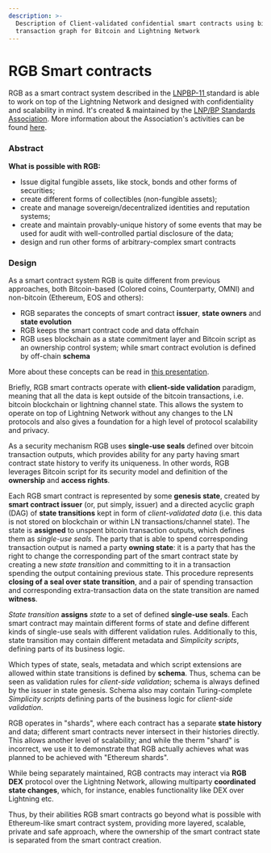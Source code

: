 ```yaml
---
description: >-
  Description of Client-validated confidential smart contracts using bitcoin
  transaction graph for Bitcoin and Lightning Network
---
```


# RGB Smart contracts

RGB as a smart contract system described in the [LNPBP-11 ](https://github.com/LNP-BP/LNPBPs/blob/master/lnpbp-0011.md)standard is able to work on top of the Lightning Network and designed with confidentiality and scalability in mind. It's created & maintained by the [LNP/BP Standards Association](https://www.lnp-bp.org/). More information about the Association's activities can be found [here](https://github.com/LNP-BP).

### Abstract

**What is possible with RGB:**

* Issue digital fungible assets, like stock, bonds and other forms of securities;
* create different forms of collectibles \(non-fungible assets\);
* create and manage sovereign/decentralized identities and reputation systems;
* create and maintain provably-unique history of some events that may be used for audit with well-controlled partial disclosure of the data;
* design and run other forms of arbitrary-complex smart contracts

### Design

As a smart contract system RGB is quite different from previous approaches, both Bitcoin-based \(Colored coins, Counterparty, OMNI\) and non-bitcoin \(Ethereum, EOS and others\):

* RGB separates the concepts of smart contract **issuer**, **state owners** and **state evolution**
* RGB keeps the smart contract code and data offchain
* RGB uses blockchain as a state commitment layer and Bitcoin script as an ownership control system; while smart contract evolution is defined by off-chain **schema**

More about these concepts can be read in [this presentation](https://github.com/LNP-BP/FAQ/blob/master/Presentation%20slides/RGB%20%26%20Spectrum%20explanation%20for%20business.pdf).

Briefly, RGB smart contracts operate with **client-side validation** paradigm, meaning that all the data is kept outside of the bitcoin transactions, i.e. bitcoin blockchain or lightning channel state. This allows the system to operate on top of Lightning Network without any changes to the LN protocols and also gives a foundation for a high level of protocol scalability and privacy.

As a security mechanism RGB uses **single-use seals** defined over bitcoin transaction outputs, which provides ability for any party having smart contract state history to verify its uniqueness. In other words, RGB leverages Bitcoin script for its security model and definition of the **ownership** and **access rights**.

Each RGB smart contract is represented by some **genesis state**, created by **smart contract issuer** \(or, put simply, issuer\) and a directed acyclic graph \(DAG\) of **state transitions** kept in form of _client-validated data_ \(i.e. this data is not stored on blockchain or within LN transactions/channel state\). The state is **assigned** to unspent bitcoin transaction outputs, which defines them as _single-use seals_. The party that is able to spend corresponding transaction output is named a party **owning state**: it is a party that has the right to change the corresponding part of the smart contract state by creating a new _state transition_ and committing to it in a transaction spending the output containing previous state. This procedure represents **closing of a seal over state transition**, and a pair of spending transaction and corresponding extra-transaction data on the state transition are named **witness**.

_State transition_ **assigns** _state_ to a set of defined **single-use seals**. Each smart contract may maintain different forms of state and define different kinds of single-use seals with different validation rules. Additionally to this, state transition may contain different metadata and _Simplicity scripts_, defining parts of its business logic.

Which types of state, seals, metadata and which script extensions are allowed within state transitions is defined by **schema**. Thus, schema can be seen as validation rules for _client-side validation_; schema is always defined by the issuer in state genesis. Schema also may contain Turing-complete _Simplicity scripts_ defining parts of the business logic for _client-side validation_.

RGB operates in "shards", where each contract has a separate **state history** and data; different smart contracts never intersect in their histories directly. This allows another level of scalability; and while the therm "shard" is incorrect, we use it to demonstrate that RGB actually achieves what was planned to be achieved with "Ethereum shards".

While being separately maintained, RGB contracts may interact via **RGB DEX** protocol over the Lightning Network, allowing multiparty **coordinated state changes**, which, for instance, enables functionality like DEX over Lightning etc.

Thus, by their abilities RGB smart contracts go beyond what is possible with Ethereum-like smart contract system, providing more layered, scalable, private and safe approach, where the ownership of the smart contract state is separated from the smart contract creation.

